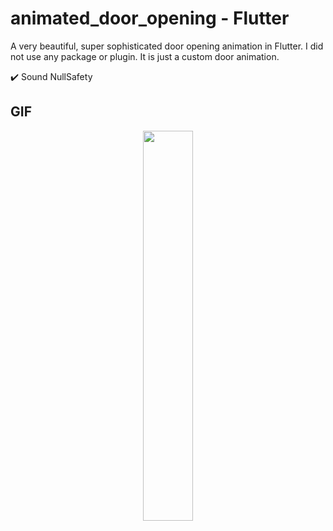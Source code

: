 # animated_door_opening - Flutter
A very beautiful, super sophisticated door opening animation in Flutter. I did not use any package or plugin. It is just a custom door animation.

✔️ Sound NullSafety

## GIF

<p align="center">
  <img 
    width=40%
    height=40%
    src="https://user-images.githubusercontent.com/101565812/201995216-632caff3-d618-4259-bd6a-4f31aa5bc108.gif" >
</p>
